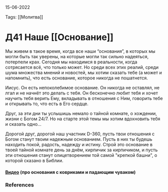 15-06-2022

Tags: 
[[Молитва]]
# Д41 Наше [[Основание]]
Мы живем в такое время, когда все наши “основания”, в которых мы могли быть так уверены, на которые могли так сильно надеяться, потерпели крах. Сегодня мы находимся в реальности, когда сотрясается всё, что только может. Но среди всех этих реалий, среди шума множества мнений и новостей, мы хотим сказать тебе (а может и напомнить), что есть основание, которое никогда не пошатнется.

Иисус. Он есть непоколебимое основание. Он никогда не оставлял, не лгал и не начнёт это делать с тебя. Он бесконечно любит тебя и хочет научить тебя верить Ему, вкладывать в отношения с Ним, говорить тебе и открывать то, что есть в Его сердце.

Друг, за эти дни ты услышишь немало о тайной комнате, о хождении, жизни с Богом 24/7. Но на старте этой темы мы хотим вдохновить тебя и сказать одно…

Дорогой друг, дорогой наш участник D-360, пусть твои отношения с Богом станут твоим надежным основанием. Пусть в них ты будешь находить покой, радость, надежду и истину. Строй это основание в твоей тайной комнате день за днём, кирпичик за кирпичиком, и пусть эти отношения станут олицетворением той самой "крепкой башни", о которой сказано в Библии.
#### [Видео](https://youtu.be/HrIDfSSSwDU)  (про основания с ковриками и падающим чуваком)
### References 
